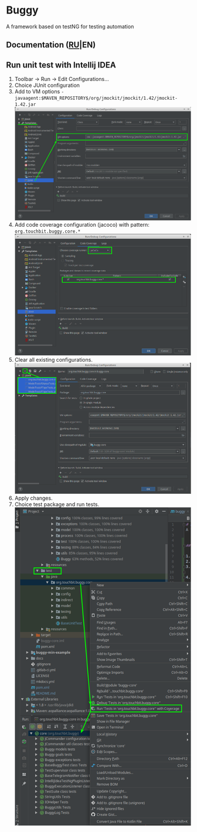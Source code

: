 # Buggy
A framework based on testNG for testing automation

## Documentation ([RU](https://buggy.readthedocs.io/ru/master/)|EN)

## Run unit test with Intellij IDEA

1. Toolbar -> Run -> Edit Configurations...   
2. Choice JUnit configuration   
3. Add to VM options `-javaagent:$MAVEN_REPOSITORY$/org/jmockit/jmockit/1.42/jmockit-1.42.jar`   
    ![junit_jmockit_config](.indirect/img/junit_jmockit_config.png)   
4. Add code coverage configuration (jacoco) with pattern: `org.touchbit.buggy.core.*`   
    ![junit_coverage](.indirect/img/junit_coverage.png)   
5. Clear all existing configurations.   
    ![junit_clean](.indirect/img/junit_clean.png)   
6. Apply changes.   
7. Choice test package and run tests.   
    ![junit_run](.indirect/img/junit_run.png)   